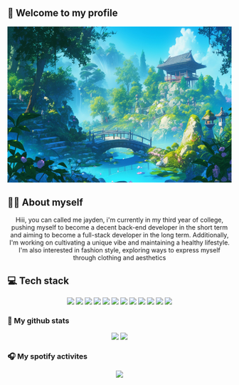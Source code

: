 ## 🌸 Welcome to my profile
<div align="center">
<img width="700" height="350" alt="background" src="https://github.com/truongthanhvu2337/truongthanhvu2337/blob/main/Image/serene-ghibli-style-anime-garden-1226412906019819551.jpeg"/>
</div>


## 🙋‍♂️ About myself
<div align="center">
    Hiii, you can called me jayden, i'm currently in my third year of college, pushing myself to become a decent back-end developer in the short term and aiming to become a full-stack developer in the long term. Additionally, I'm working on cultivating a unique vibe and maintaining a healthy lifestyle. I'm also interested in fashion style, exploring ways to express myself through clothing and aesthetics
</div>

## 💻 Tech stack
<div display="flex" align="center">
 <img src="https://img.shields.io/badge/c%23-%23239120.svg?style=for-the-badge&logo=csharp&logoColor=white"/>
 <img src="https://img.shields.io/badge/css3-%231572B6.svg?style=for-the-badge&logo=css3&logoColor=white"/>
 <img src="https://img.shields.io/badge/html5-%23E34F26.svg?style=for-the-badge&logo=html5&logoColor=white"/>
 <img src="https://img.shields.io/badge/javascript-%23323330.svg?style=for-the-badge&logo=javascript&logoColor=%23F7DF1E"/>
 <img src="https://img.shields.io/badge/typescript-%23007ACC.svg?style=for-the-badge&logo=typescript&logoColor=white"/>
 <img src="https://img.shields.io/badge/java-%23ED8B00.svg?style=for-the-badge&logo=openjdk&logoColor=white"/>
 <img src="https://img.shields.io/badge/.NET-5C2D91?style=for-the-badge&logo=.net&logoColor=white"/>
 <img src="https://img.shields.io/badge/spring-%236DB33F.svg?style=for-the-badge&logo=spring&logoColor=white"/>
 <img src="https://img.shields.io/badge/react-%2320232a.svg?style=for-the-badge&logo=react&logoColor=%2361DAFB"/>
 <img src="https://img.shields.io/badge/SASS-hotpink.svg?style=for-the-badge&logo=SASS&logoColor=white"/>
 <img src="https://img.shields.io/badge/tailwindcss-%2338B2AC.svg?style=for-the-badge&logo=tailwind-css&logoColor=white"/>
 <img src="https://img.shields.io/badge/AWS-%23FF9900.svg?style=for-the-badge&logo=amazon-aws&logoColor=white"/>
</div>

### 🎫 My github stats
<div align="center">
<img src="https://github-readme-stats.vercel.app/api?username=truongthanhvu2337&theme=buefy&border_radius=5" height="170"/>
<img src="https://github-readme-stats.vercel.app/api/top-langs/?username=truongthanhvu2337&theme=buefy&border_radius=5&hide_title=false&layout=compact&card_width=320&langs_count=5" height="170"/>
</div>

### 🎧 My spotify activites
<div align="center">
<img src="https://spotify-github-profile.vercel.app/api/view?uid=zi1my2c5y1ll605hzuta617b8&cover_image=true&theme=novatorem&show_offline=false&background_color=121212&interchange=false&bar_color=53b14f&bar_color_cover=false" height="110" />
</div>
